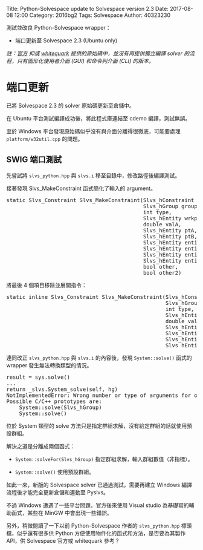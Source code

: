 Title: Python-Solvespace update to Solvespace version 2.3
Date: 2017-08-08 12:00
Category: 2016bg2
Tags: Solvespace
Author: 40323230

測試並改良 Python-Solvespace wrapper：

+ 端口更新至 Solvespace 2.3 (Ubuntu only)

<!-- PELICAN_END_SUMMARY -->

*註：[官方](https://github.com/solvespace/solvespace) 抑或 [whitequark](https://github.com/whitequark/solvespace) 提供的原始碼中，並沒有再提供獨立編譯 solver 的流程，只有圖形化使用者介面 (GUI) 和命令列介面 (CLI) 的版本。*

端口更新
===

已將 Solvespace 2.3 的 solver 原始碼更新至倉儲中。

在 Ubuntu 平台測試編譯成功後，將此程式庫連結至 cdemo 編譯，測試無誤。

至於 Windows 平台發現原始碼似乎沒有與介面分離得很徹底，可能要處理 `platform/w32util.cpp` 的問題。

SWIG 端口測試
---

先嘗試將 `slvs_python.hpp` 與 `slvs.i` 移至目錄中，修改路徑後編譯測試。

接著發現 Slvs_MakeConstraint 函式簡化了輸入的 argument。

<pre class="brush: c++">
static Slvs_Constraint Slvs_MakeConstraint(Slvs_hConstraint h,
                                           Slvs_hGroup group,
                                           int type,
                                           Slvs_hEntity wrkpl,
                                           double valA,
                                           Slvs_hEntity ptA,
                                           Slvs_hEntity ptB,
                                           Slvs_hEntity entityA,
                                           Slvs_hEntity entityB,
                                           Slvs_hEntity entityC,
                                           Slvs_hEntity entityD,
                                           bool other,
                                           bool other2)
</pre>

將最後 4 個項目移除並展開指令：

<pre class="brush: c">
static inline Slvs_Constraint Slvs_MakeConstraint(Slvs_hConstraint h,
                                                  Slvs_hGroup group,
                                                  int type,
                                                  Slvs_hEntity wrkpl,
                                                  double valA,
                                                  Slvs_hEntity ptA,
                                                  Slvs_hEntity ptB,
                                                  Slvs_hEntity entityA,
                                                  Slvs_hEntity entityB)
</pre>

連同改正 `slvs_python.hpp` 與 `slvs.i` 的內容後，發現 `System::solve()` 函式的 wrapper 發生無法轉換類型的情況。

<pre>
result = sys.solve()
...
return _slvs.System_solve(self, hg)
NotImplementedError: Wrong number or type of arguments for overloaded function 'System_solve'.
Possible C/C++ prototypes are:
    System::solve(Slvs_hGroup)
    System::solve()
</pre>

位於 System 類型的 solve 方法只是指定群組求解，沒有給定群組的話就使用預設群組。

解決之道是分離成兩個函式：

+ `System::solveFor(Slvs_hGroup)`
    指定群組求解，輸入群組數值（非指標）。

+ `System::solve()`
    使用預設群組。

如此一來，新版的 Solvespace solver 已通過測試，需要再建立 Windows 編譯流程後才能完全更新倉儲和連動至 Pyslvs。

不過 Windows 遭遇了一些平台問題，官方後來使用 Visual studio 為基礎寫的輔助函式，某些在 MinGW 中會出現一些錯誤。

另外，稍微閱讀了一下以前 Python-Solvespace 作者的 `slvs_python.hpp` 標頭檔，似乎還有很多供 Python 方便使用物件化的函式和方法，是否要為其製作 API，供 Solvespace 官方或 whitequark 參考？